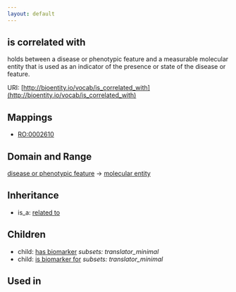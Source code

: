 ```yaml
---
layout: default
---
```


## is correlated with


holds between a disease or phenotypic feature and a measurable molecular entity that is used as an indicator of the presence or state of the disease or feature.

URI: [http://bioentity.io/vocab/is_correlated_with](http://bioentity.io/vocab/is_correlated_with)
## Mappings

 * [RO:0002610](http://purl.obolibrary.org/obo/RO_0002610)

## Domain and Range

[disease or phenotypic feature](DiseaseOrPhenotypicFeature.html) -> [molecular entity](MolecularEntity.html)

## Inheritance

 *  is_a: [related to](related_to.html)

## Children

 *  child: [has biomarker](has_biomarker.html) *subsets: translator_minimal*
 *  child: [is biomarker for](is_biomarker_for.html) *subsets: translator_minimal*

## Used in

